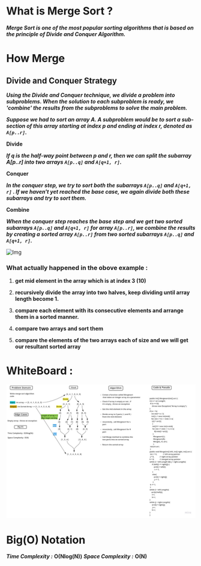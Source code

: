 # What is Merge Sort ?

***Merge Sort is one of the most popular sorting algorithms that is based on the principle of Divide and Conquer Algorithm.***

# How Merge 

## Divide and Conquer Strategy

***Using the Divide and Conquer technique, we divide a problem into subproblems. When the solution to each subproblem is ready, we 'combine' the results from the subproblems to solve the main problem.***

***Suppose we had to sort an array A. A subproblem would be to sort a sub-section of this array starting at index p and ending at index r, denoted as ```A[p..r]```.***

**Divide**

***If q is the half-way point between p and r, then we can split the subarray A[p..r] into two arrays ```A[p..q]``` and ```A[q+1, r]```.***

**Conquer**

***In the conquer step, we try to sort both the subarrays ```A[p..q]``` and ```A[q+1, r]``` . If we haven't yet reached the base case, we again divide both these subarrays and try to sort them.***

**Combine**

***When the conquer step reaches the base step and we get two sorted subarrays ```A[p..q]``` and ```A[q+1, r]``` for array ```A[p..r]```, we combine the results by creating a sorted array ```A[p..r]``` from two sorted subarrays ```A[p..q]``` and ```A[q+1, r]```.***

![Img](https://cdn.programiz.com/cdn/farfuture/PRTu8e23Uz212XPrrzN_uqXkVZVY_E0Ta8GZp61-zvw/mtime:1586425911/sites/tutorial2program/files/merge-sort-example_0.png)

### What actually happened in the obove example :

1. **get mid element in the array which is at index 3 (10)**

2. **recursively divide the array into two halves, keep dividing until array length become 1.**

3. **compare each element with its consecutive elements and arrange them in a sorted manner.**

4. **compare two arrays and sort them**

5. **compare the elements of the two arrays each of size and we will get our resultant sorted array**

# WhiteBoard :

![IMG](/DataStructure/DataStructure/data-structure-console/Sort_Challenges/Merge-Sort/WBMergeSort.jpg)

# Big(O) Notation

***Time Complexity :*** **O(Nlog(N))**
***Space Complexity :*** **O(N)**
